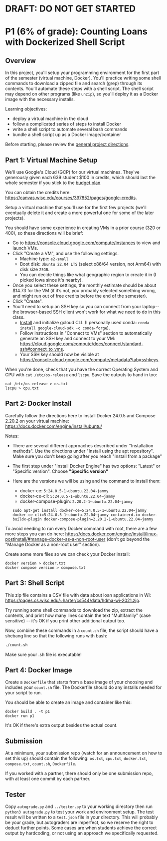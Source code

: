 # DRAFT: DO NOT GET STARTED
# P1 (6% of grade): Counting Loans with Dockerized Shell Script

## Overview

In this project, you'll setup your programming environment for the
first part of the semester (virtual machine, Docker).  You'll practice
writing some shell commands to download a zipped file and search
(grep) through its contents.  You'll automate these steps with a shell
script.  The shell script may depend on other programs (like `unzip`),
so you'll deploy it as a Docker image with the necessary installs.

Learning objectives:
* deploy a virtual machine in the cloud
* follow a complicated series of steps to install Docker
* write a shell script to automate several bash commands
* bundle a shell script up as a Docker image/container

Before starting, please review the [general project directions](../projects.md).

## Part 1: Virtual Machine Setup

We'll use Google's Cloud (GCP) for our virtual machines.  They've
generously given each 639 student $100 in credits, which should last
the whole semester if you stick to the [budget
plan](../projects.md#compute-setup).

You can obtain the credits here: https://canvas.wisc.edu/courses/397852/pages/google-credits.

Setup a virtual machine that you'll use for the first few projects
(we'll eventually delete it and create a more powerful one for some of
the later projects).

You should have some experience in creating VMs in a prior course (320
or 400), so these directions will be brief:

* Go to https://console.cloud.google.com/compute/instances to view and launch VMs.
* Click "Create a VM", and use the following settings.
  - Machine type: `e2-small`
  - Boot disk: `Ubuntu 22.04 LTS` (select x86/64 version, not Arm64) with disk size `25GB`.
  - You can decide things like what geographic region to create it in (I picked Iowa since it's nearby).
* Once you select these settings, the monthly estimate should be about $14.73 for the VM (if it’s not, you probably selected something wrong, and might run out of free credits before the end of the semester).
* Click "Create".
* You'll need to setup an SSH key so you can connect from your laptop--the browser-based SSH client won't work for what we need to do in this class.
  - [Install](https://cloud.google.com/sdk/docs/install) and initialize gcloud CLI. (I personally used conda: ``conda install google-cloud-sdk -c conda-forge``).
  - Follow instructions in "Connect to VMs" section to automatically generate an SSH key and connect to your VM: https://cloud.google.com/compute/docs/connect/standard-ssh#connect_to_vms.
  - Your SSH key should now be visible at https://console.cloud.google.com/compute/metadata?tab=sshkeys.

When you're done, check that you have the correct Operating System and
CPU with `cat /etc/os-release` and `lscpu`.  Save the outputs to hand in too:

``` 
cat /etc/os-release > os.txt
lscpu > cpu.txt
```

## Part 2: Docker Install

Carefully follow the directions here to install Docker 24.0.5 and Compose 2.20.2 on your virtual machine: https://docs.docker.com/engine/install/ubuntu/

Notes:
* There are several different approaches described under "Installation methods".  Use the directions under "Install using the apt repository".  Make sure you don't keep going after you reach "Install from a package"
* The first step under "Install Docker Engine" has two options: "Latest" or "Specific version".  Choose **"Specific version"**
* Here are the versions we will be using and the command to install them:
  * docker-ce: `5:24.0.5-1~ubuntu.22.04~jammy`
  * docker-ce-cli: `5:24.0.5-1~ubuntu.22.04~jammy`
  * docker-compose-plugin: `2.20.2-1~ubuntu.22.04~jammy`
  
  ```
  sudo apt-get install docker-ce=5:24.0.5-1~ubuntu.22.04~jammy docker-ce-cli=5:24.0.5-1~ubuntu.22.04~jammy containerd.io docker-buildx-plugin docker-compose-plugin=2.20.2-1~ubuntu.22.04~jammy
  ```

To avoid needing to run every Docker command with root, there are a
few more steps you can do here:
https://docs.docker.com/engine/install/linux-postinstall/#manage-docker-as-a-non-root-user
(don't go beyond the "Manage Docker as a non-root user" section).

Create some more files so we can check your Docker install:

```
docker version > docker.txt
docker compose version > compose.txt
```

## Part 3: Shell Script

This zip file contains a CSV file with data about loan applications in
WI: https://pages.cs.wisc.edu/~harter/cs544/data/hdma-wi-2021.zip.

Try running some shell commands to download the zip, extract the
contents, and print how many lines contain the text "Multifamily"
(case sensitive) -- it's OK if you print other additional output too.

Now, combine these commands in a `count.sh` file; the script should
have a shebang line so that the following runs with bash:

```sh
./count.sh
```

Make sure your .sh file is executable!

## Part 4: Docker Image

Create a `Dockerfile` that starts from a base image of your choosing
and includes your `count.sh` file.  The Dockerfile should do any
installs needed for your script to run.

You should be able to create an image and container like this:

```
docker build . -t p1
docker run p1
```

It's OK if there's extra output besides the actual count.

## Submission

At a minimum, your submission repo (watch for an announcement on how
to set this up) should contain the following: `os.txt`, `cpu.txt`,
`docker.txt`, `compose.txt`, `count.sh`, `Dockerfile`.

If you worked with a partner, there should only be one submission
repo, with at least one commit by each partner.

## Tester

Copy `autograde.py` and `../tester.py` to your working directory 
then run `python3 autograde.py` to test your work and environment setup.
The test result will be written to a `test.json` file in your directory. 
This will probably be your grade, but autograders are imperfect, so we
reserve the right to deduct further points.  Some cases are when
students achieve the correct output by hardcoding, or not using an
approach we specifically requested.
